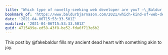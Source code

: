 ```yaml
---
title: "Which type of novelty-seeking web developer are you? –\_Baldur Bjarnason"
bookmark_of: 'https://www.baldurbjarnason.com/2021/which-kind-of-web-developer-are-you/'
date: '2021-04-06T15:53:33.501Z'
modified: '2021-04-06T15:53:33.501Z'
guid: 4715499a-ed58-43f8-be52-fda6f713e6b2
---
```

This post by @fakebaldur fills my ancient dead heart with something akin to joy. 
